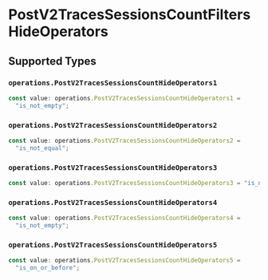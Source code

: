 # PostV2TracesSessionsCountFiltersHideOperators


## Supported Types

### `operations.PostV2TracesSessionsCountHideOperators1`

```typescript
const value: operations.PostV2TracesSessionsCountHideOperators1 =
  "is_not_empty";
```

### `operations.PostV2TracesSessionsCountHideOperators2`

```typescript
const value: operations.PostV2TracesSessionsCountHideOperators2 =
  "is_not_equal";
```

### `operations.PostV2TracesSessionsCountHideOperators3`

```typescript
const value: operations.PostV2TracesSessionsCountHideOperators3 = "is_not";
```

### `operations.PostV2TracesSessionsCountHideOperators4`

```typescript
const value: operations.PostV2TracesSessionsCountHideOperators4 =
  "is_not_empty";
```

### `operations.PostV2TracesSessionsCountHideOperators5`

```typescript
const value: operations.PostV2TracesSessionsCountHideOperators5 =
  "is_on_or_before";
```

